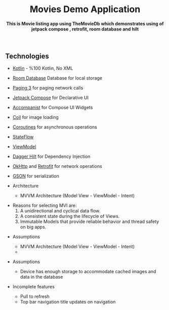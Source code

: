 
<h1 align="center">Movies Demo Application</h1>
<h4 align="center"> This is Movie listing app using TheMovieDb which demonstrates using of jetpack compose , retrofit, room database and hilt</h4>

</br>

## Technologies

- [Kotlin](https://kotlinlang.org/) - %100 Kotlin, No XML
- [Room Database](https://developer.android.com/training/data-storage/room) Database for local storage
- [Paging 3](https://developer.android.com/topic/libraries/architecture/paging/v3-overview) for paging network calls
- [Jetpack Compose](https://developer.android.com/jetpack/compose) for Declarative UI
- [Accompanist](https://github.com/google/accompanist) for Compose UI Widgets
- [Coil](https://github.com/coil-kt/coil) for image loading
- [Coroutines](https://github.com/Kotlin/kotlinx.coroutines) for asynchronous operations
- [StateFlow](https://kotlin.github.io/kotlinx.coroutines/kotlinx-coroutines-core/kotlinx.coroutines.flow/-state-flow/)
- [ViewModel](https://developer.android.com/topic/libraries/architecture/viewmodel)
- [Dagger Hilt](https://developer.android.com/training/dependency-injection/hilt-android) for Dependency Injection
- [OkHttp](https://github.com/square/okhttp) and [Retrofit](https://github.com/square/retrofit) for network operations
- [GSON](https://github.com/google/gson) for serialization

- Architecture
    - MVVM Architecture (Model View - ViewModel - Intent)

* Reasons for selecting MVI are:
  1. A unidirectional and cyclical data flow.
  2. A consistent state during the lifecycle of Views.
  3. Immutable Models that provide reliable behavior and thread safety on big apps.

- Assumptions
  - MVVM Architecture (Model View - ViewModel - Intent)
  - 

- Assumptions
  - Device has enough storage to accommodate cached images and data in the database

- Incomplete features
  - Pull to refresh
  - Top bar navigation title updates on navigation
